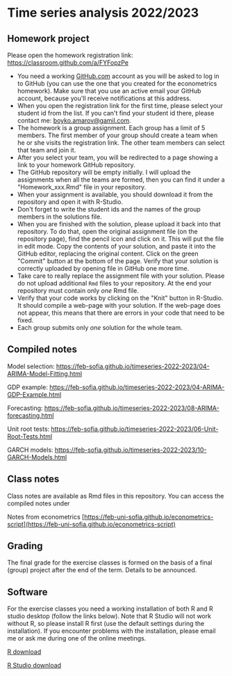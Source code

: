 # Time series analysis 2022/2023

## Homework project

Please open the homework registration link: https://classroom.github.com/a/FYFopzPe

- You need a working [GitHub.com](https://github.com) account as you will be asked to
  log in to GitHub (you can use the one that you created for the econometrics homework). Make sure that you use an active email your GitHub account, because you'll receive notifications at this address.
- When you open the registration link for the first time, please select your student id from the list. If you can't find your student id there, please contact me: boyko.amarov@gamil.com.
- The homework is a group assignment. Each group has a limit of 5 members.
  The first member of your group should create a team when he or she visits the
  registration link. The other team members can select that team and join it.
- After you select your team, you will be redirected to a page showing a link
  to your homework GitHub repository.
- The GitHub repository will be empty initially. I will upload the assignments
  when all the teams are formed, then you can find it under a "Homework_xxx.Rmd"
  file in your repository.
- When your assignment is available, you should download it from the repository
  and open it with R-Studio.
- Don't forget to write the student ids and the names of the group members
  in the solutions file.
- When you are finished with the solution, please upload it back into that repository.
  To do that, open the original assignment file (on the repository page), find the
  pencil icon and click on it. This will put the file in edit mode. Copy the contents of
  your solution, and paste it into the GitHub editor, replacing the original content.
  Click on the green "Commit" button at the bottom of the page. Verify that your
  solution is correctly uploaded by opening file in GitHub one more time.
- Take care to really replace the assignment file with your solution. Please do not upload additional `Rmd` files to your repository. At the end your repository must contain only *one* Rmd file. 
- Verify that your code works by clicking on the "Knit" button in R-Studio. It
  should compile a web-page with your solution. If the web-page does not appear,
  this means that there are errors in your code that need to be fixed.
- Each group submits only _one_ solution for the whole team.

## Compiled notes

Model selection: https://feb-sofia.github.io/timeseries-2022-2023/04-ARIMA-Model-Fitting.html

GDP example:  https://feb-sofia.github.io/timeseries-2022-2023/04-ARIMA-GDP-Example.html

Forecasting: https://feb-sofia.github.io/timeseries-2022-2023/08-ARIMA-forecasting.html

Unit root tests: https://feb-sofia.github.io/timeseries-2022-2023/06-Unit-Root-Tests.html

GARCH models: https://feb-sofia.github.io/timeseries-2022-2023/10-GARCH-Models.html

## Class notes

Class notes are available as Rmd files in this repository. You can access
the compiled notes under

[//]: # ([https://boyko.github.io/timeseries-bg/]&#40;https://boyko.github.io/timeseries-bg/&#41; &#40;in Bulgarian&#41;)

[//]: # ()
[//]: # ([https://boyko.github.io/timeseries/]&#40;https://boyko.github.io/timeseries/&#41; &#40;in English&#41;)

Notes from econometrics [https://feb-uni-sofia.github.io/econometrics-script](https://feb-uni-sofia.github.io/econometrics-script)

## Grading

The final grade for the exercise classes is formed on the basis of a final (group) project after the end of the term. Details to be announced.

## Software

For the exercise classes you need a working installation of both R and R studio desktop (follow the links below). Note that R Studio will not work without R, so please install R first (use the default settings during the installation). If you encounter problems with the installation, please email me or ask me during one of the online meetings.

[R download](https://cran.r-project.org/)

[R Studio download](https://rstudio.com/products/rstudio/download/)
